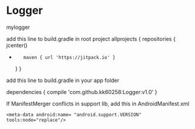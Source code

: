 # Logger
mylogger

add this line to build.gradle in root project
allprojects {
    repositories {
        jcenter()
+        maven { url 'https://jitpack.io' }
    }
}

add this line to build.gradle in your app folder

dependencies {
compile 'com.github.kk60258:Logger:v1.0'
}

If ManifestMerger conflicts in support lib, add this in AndroidManifest.xml

    <meta-data android:name= "android.support.VERSION"
    tools:node="replace"/>
    

